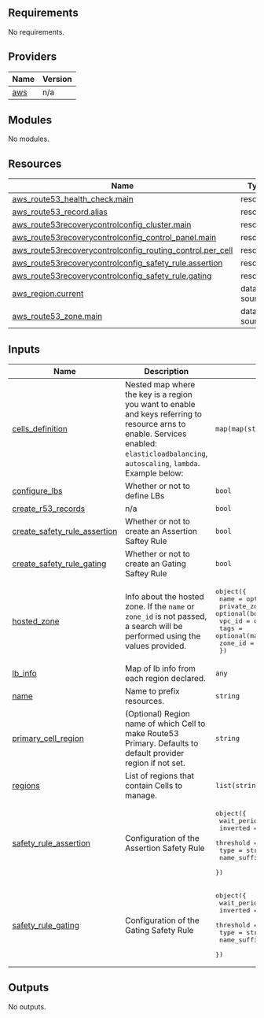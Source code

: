 ## Requirements

No requirements.

## Providers

| Name | Version |
|------|---------|
| <a name="provider_aws"></a> [aws](#provider\_aws) | n/a |

## Modules

No modules.

## Resources

| Name | Type |
|------|------|
| [aws_route53_health_check.main](https://registry.terraform.io/providers/hashicorp/aws/latest/docs/resources/route53_health_check) | resource |
| [aws_route53_record.alias](https://registry.terraform.io/providers/hashicorp/aws/latest/docs/resources/route53_record) | resource |
| [aws_route53recoverycontrolconfig_cluster.main](https://registry.terraform.io/providers/hashicorp/aws/latest/docs/resources/route53recoverycontrolconfig_cluster) | resource |
| [aws_route53recoverycontrolconfig_control_panel.main](https://registry.terraform.io/providers/hashicorp/aws/latest/docs/resources/route53recoverycontrolconfig_control_panel) | resource |
| [aws_route53recoverycontrolconfig_routing_control.per_cell](https://registry.terraform.io/providers/hashicorp/aws/latest/docs/resources/route53recoverycontrolconfig_routing_control) | resource |
| [aws_route53recoverycontrolconfig_safety_rule.assertion](https://registry.terraform.io/providers/hashicorp/aws/latest/docs/resources/route53recoverycontrolconfig_safety_rule) | resource |
| [aws_route53recoverycontrolconfig_safety_rule.gating](https://registry.terraform.io/providers/hashicorp/aws/latest/docs/resources/route53recoverycontrolconfig_safety_rule) | resource |
| [aws_region.current](https://registry.terraform.io/providers/hashicorp/aws/latest/docs/data-sources/region) | data source |
| [aws_route53_zone.main](https://registry.terraform.io/providers/hashicorp/aws/latest/docs/data-sources/route53_zone) | data source |

## Inputs

| Name | Description | Type | Default | Required |
|------|-------------|------|---------|:--------:|
| <a name="input_cells_definition"></a> [cells\_definition](#input\_cells\_definition) | Nested map where the key is a region you want to enable and keys referring to resource arns to enable. Services enabled: `elasticloadbalancing`, `autoscaling`, `lambda`. Example below: | `map(map(string))` | n/a | yes |
| <a name="input_configure_lbs"></a> [configure\_lbs](#input\_configure\_lbs) | Whether or not to define LBs | `bool` | n/a | yes |
| <a name="input_create_r53_records"></a> [create\_r53\_records](#input\_create\_r53\_records) | n/a | `bool` | `false` | no |
| <a name="input_create_safety_rule_assertion"></a> [create\_safety\_rule\_assertion](#input\_create\_safety\_rule\_assertion) | Whether or not to create an Assertion Saftey Rule | `bool` | `true` | no |
| <a name="input_create_safety_rule_gating"></a> [create\_safety\_rule\_gating](#input\_create\_safety\_rule\_gating) | Whether or not to create an Gating Saftey Rule | `bool` | `false` | no |
| <a name="input_hosted_zone"></a> [hosted\_zone](#input\_hosted\_zone) | Info about the hosted zone. If the `name` or `zone_id` is not passed, a search will be performed using the values provided. | <pre>object({<br>    name         = optional(string)<br>    private_zone = optional(bool)<br>    vpc_id       = optional(number)<br>    tags         = optional(map(string))<br>    zone_id      = optional(string)<br>  })</pre> | <pre>{<br>  "name": null,<br>  "zone_id": null<br>}</pre> | no |
| <a name="input_lb_info"></a> [lb\_info](#input\_lb\_info) | Map of lb info from each region declared. | `any` | n/a | yes |
| <a name="input_name"></a> [name](#input\_name) | Name to prefix resources. | `string` | n/a | yes |
| <a name="input_primary_cell_region"></a> [primary\_cell\_region](#input\_primary\_cell\_region) | (Optional) Region name of which Cell to make Route53 Primary. Defaults to default provider region if not set. | `string` | `null` | no |
| <a name="input_regions"></a> [regions](#input\_regions) | List of regions that contain Cells to manage. | `list(string)` | n/a | yes |
| <a name="input_safety_rule_assertion"></a> [safety\_rule\_assertion](#input\_safety\_rule\_assertion) | Configuration of the Assertion Safety Rule | <pre>object({<br>    wait_period_ms = number<br>    inverted       = bool<br>    threshold      = number<br>    type           = string<br>    name_suffix    = string<br>  })</pre> | <pre>{<br>  "inverted": false,<br>  "name_suffix": "MinCellsActive",<br>  "threshold": 1,<br>  "type": "ATLEAST",<br>  "wait_period_ms": 5000<br>}</pre> | no |
| <a name="input_safety_rule_gating"></a> [safety\_rule\_gating](#input\_safety\_rule\_gating) | Configuration of the Gating Safety Rule | <pre>object({<br>    wait_period_ms = number<br>    inverted       = bool<br>    threshold      = number<br>    type           = string<br>    name_suffix    = string<br>  })</pre> | `null` | no |

## Outputs

No outputs.
